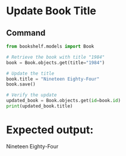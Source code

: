 # Update Book Title

## Command

```python
from bookshelf.models import Book

# Retrieve the book with title "1984"
book = Book.objects.get(title="1984")

# Update the title
book.title = "Nineteen Eighty-Four"
book.save()

# Verify the update
updated_book = Book.objects.get(id=book.id)
print(updated_book.title) 
```

 # Expected output: 
 Nineteen Eighty-Four
